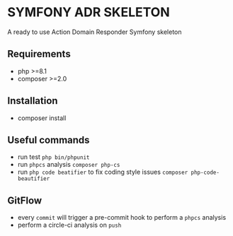 # SYMFONY ADR SKELETON

A ready to use Action Domain Responder Symfony skeleton

## Requirements

- php >=8.1
- composer >=2.0

## Installation 

- composer install

## Useful commands

- run test `php bin/phpunit`
- run `phpcs` analysis `composer php-cs`
- run `php code beatifier` to fix coding style issues `composer php-code-beautifier`

## GitFlow

- every `commit` will trigger a pre-commit hook to perform a `phpcs` analysis
- perform a circle-ci analysis on `push`